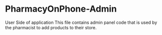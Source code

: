 # PharmacyOnPhone-Admin
User Side of application
This file contains admin panel code that is used by the pharmacist to add products to their store. 
